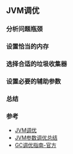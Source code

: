 JVM调优
-----------

### 分析问题瓶颈

### 设置恰当的内存

### 选择合适的垃圾收集器

### 设置必要的辅助参数

### 总结

### 参考
 - [JVM调优](https://www.cnblogs.com/hulianwangjiagoushi/p/11233263.html)
 - [JVM参数调优总结](https://www.cnblogs.com/likehua/p/3369823.html)
 - [GC调优指南-官方](https://docs.oracle.com/javase/8/docs/technotes/guides/vm/gctuning/)

